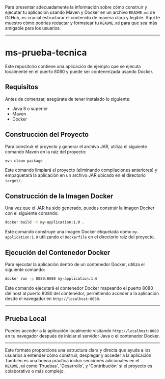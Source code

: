 Para presentar adecuadamente la información sobre cómo construir y ejecutar tu aplicación usando Maven y Docker en un archivo `README.md` de GitHub, es crucial estructurar el contenido de manera clara y legible. Aquí te muestro cómo podrías redactar y formatear tu `README.md` para que sea más amigable para los usuarios:

---

# ms-prueba-tecnica

Este repositorio contiene una aplicación de ejemplo que se ejecuta localmente en el puerto 8080 y puede ser contenerizada usando Docker.

## Requisitos
Antes de comenzar, asegúrate de tener instalado lo siguiente:
- Java 8 o superior
- Maven
- Docker

## Construcción del Proyecto

Para construir el proyecto y generar el archivo JAR, utiliza el siguiente comando Maven en la raíz del proyecto:

```bash
mvn clean package
```

Este comando limpiará el proyecto (eliminando compilaciones anteriores) y empaquetará la aplicación en un archivo JAR ubicado en el directorio `target/`.

## Construcción de la Imagen Docker

Una vez que el JAR ha sido generado, puedes construir la imagen Docker con el siguiente comando:

```bash
docker build -t my-application:1.0 .
```

Este comando construye una imagen Docker etiquetada como `my-application:1.0` utilizando el `Dockerfile` en el directorio raíz del proyecto.

## Ejecución del Contenedor Docker

Para ejecutar la aplicación dentro de un contenedor Docker, utiliza el siguiente comando:

```bash
docker run -p 8080:8080 my-application:1.0
```

Este comando ejecutará el contenedor Docker mapeando el puerto 8080 del host al puerto 8080 del contenedor, permitiendo acceder a la aplicación desde el navegador en `http://localhost:8080`.

---

## Prueba Local

Puedes acceder a la aplicación localmente visitando `http://localhost:8080` en tu navegador después de iniciar el servidor Java o el contenedor Docker.

---

Este formato proporciona una estructura clara y directa que ayuda a los usuarios a entender cómo construir, desplegar y acceder a la aplicación. También es una buena práctica incluir secciones adicionales en el `README.md` como 'Pruebas', 'Desarrollo', y 'Contribución' si el proyecto es colaborativo o más complejo.